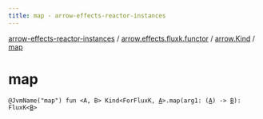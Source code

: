 ```yaml
---
title: map - arrow-effects-reactor-instances
---
```


[arrow-effects-reactor-instances](../../index.html) / [arrow.effects.fluxk.functor](../index.html) / [arrow.Kind](index.html) / [map](./map.html)

# map

`@JvmName("map") fun <A, B> Kind<ForFluxK, `[`A`](map.html#A)`>.map(arg1: (`[`A`](map.html#A)`) -> `[`B`](map.html#B)`): FluxK<`[`B`](map.html#B)`>`